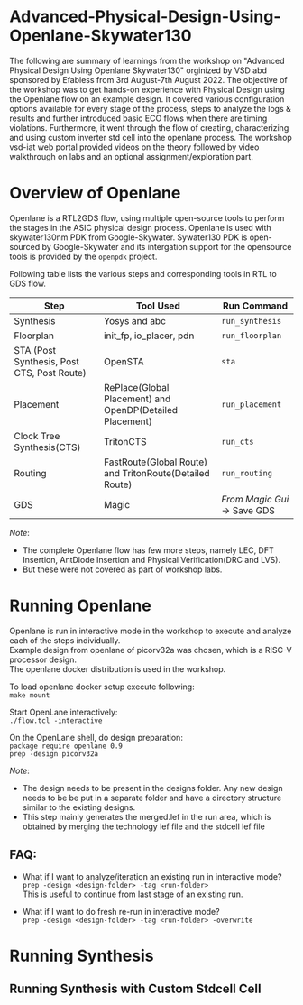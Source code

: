 # Advanced-Physical-Design-Using-Openlane-Skywater130
The following are summary of learnings from the workshop on "Advanced Physical Design Using Openlane Skywater130" orginized by VSD abd sponsored by Efabless from 3rd August-7th August 2022. The objective of the workshop was to get hands-on experience with Physical Design using the Openlane flow on an example design. It covered various configuration options available for every stage of the process, steps to analyze the logs & results and further introduced basic ECO flows when there are timing violations. Furthermore, it went through the flow of creating, characterizing and using custom inverter std cell into the openlane process. The workshop vsd-iat web portal provided videos on the theory followed by video walkthrough on labs and an optional assignment/exploration part.

# Overview of Openlane
Openlane is a RTL2GDS  flow, using multiple open-source tools to perform the stages in the ASIC physical design process.
Openlane is used with skywater130nm PDK from Google-Skywater. 
Sywater130 PDK is open-sourced by Google-Skywater and its intergation support for the opensource tools is provided by the `openpdk` project.

Following table lists the various steps and corresponding tools in RTL to GDS flow.

  | Step | Tool Used | Run Command |
  | --- | --- | --- |
  | Synthesis | Yosys and abc | `run_synthesis` |
  | Floorplan | init_fp, io_placer, pdn | `run_floorplan` |
  | STA (Post Synthesis, Post CTS, Post Route)  | OpenSTA | `sta` |
  | Placement | RePlace(Global Placement) and OpenDP(Detailed Placement) | `run_placement` |
  | Clock Tree Synthesis(CTS) | TritonCTS | `run_cts`|
  | Routing | FastRoute(Global Route) and TritonRoute(Detailed Route) | `run_routing` |
  | GDS | Magic | *From Magic Gui* -> Save GDS |

*Note*:
- The complete Openlane flow has few more steps, namely LEC, DFT Insertion, AntDiode Insertion and Physical Verification(DRC and LVS).
- But these were not covered as part of workshop labs.

# Running Openlane 
Openlane is run in interactive mode in the workshop to execute and analyze each of the steps individually.       
Example design from openlane of picorv32a was chosen, which is a RISC-V processor design.    
The openlane docker distribution is used in the workshop.   

To load openlane docker setup execute following:     
`make mount`

Start OpenLane interactively:    
`./flow.tcl -interactive`

On the OpenLane shell, do design preparation:       
`package require openlane 0.9`    
`prep -design picorv32a`

*Note*:
- The design needs to be present in the designs folder. Any new design needs to be be put in a separate folder and have a directory structure similar to the existing designs.
- This step mainly generates the merged.lef in the run area, which is obtained by merging the technology lef file and the stdcell lef file

## FAQ:
- What if I want to analyze/iteration an existing run in interactive mode?    
`prep -design <design-folder> -tag <run-folder>`   
This is useful to continue from last stage of an existing run.   

- What if I want to do fresh re-run in interactive mode?   
`prep -design <design-folder> -tag <run-folder> -overwrite`

# Running Synthesis

## Running Synthesis with Custom Stdcell Cell










